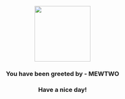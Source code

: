 <p align="center">
            <img src="https://raw.githubusercontent.com/PokeAPI/sprites/master/sprites/pokemon/150.png" width="150" height="150">
          </p>
          <h3 align="center">You have been greeted by - <b>MEWTWO</b></h3>
          <h3 align="center">Have a nice day!</h3>

